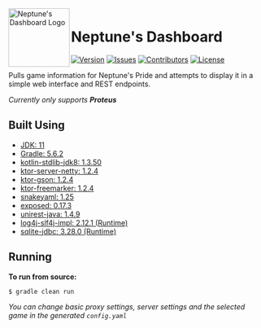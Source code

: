 <img src="https://raw.githubusercontent.com/Macro303/Assets/Neptunes-Dashboard/logo.png" align="left" width="120" height="115" alt="Neptune's Dashboard Logo"/>

# Neptune's Dashboard
[![Version](https://img.shields.io/github/tag-pre/Macro303/Neptunes-Dashboard.svg?label=version)](https://github.com/Macro303/Neptunes-Dashboard/releases)
[![Issues](https://img.shields.io/github/issues/Macro303/Neptunes-Dashboard.svg?label=issues)](https://github.com/Macro303/Neptunes-Dashboard/issues)
[![Contributors](https://img.shields.io/github/contributors/Macro303/Neptunes-Dashboard.svg?label=contributors)](https://github.com/Macro303/Neptunes-Dashboard/graphs/contributors)
[![License](https://img.shields.io/github/license/Macro303/Neptunes-Dashboard.svg?=label=license)](https://raw.githubusercontent.com/Macro303/Neptunes-Dashboard/master/LICENSE)

Pulls game information for Neptune's Pride and attempts to display it in a simple web interface and REST endpoints.

_Currently only supports **Proteus**_

## Built Using
 - [JDK: 11](https://www.oracle.com/technetwork/java/javase/downloads/index.html)
 - [Gradle: 5.6.2](https://gradle.org/)
 - [kotlin-stdlib-jdk8: 1.3.50](https://kotlinlang.org/)
 - [ktor-server-netty: 1.2.4](https://github.com/ktorio/ktor)
 - [ktor-gson: 1.2.4](https://github.com/ktorio/ktor)
 - [ktor-freemarker: 1.2.4](https://github.com/ktorio/ktor)
 - [snakeyaml: 1.25](https://bitbucket.org/asomov/snakeyaml)
 - [exposed: 0.17.3](https://github.com/JetBrains/Exposed)
 - [unirest-java: 1.4.9](http://unirest.io/java.html)
 - [log4j-slf4j-impl: 2.12.1 (Runtime)](https://logging.apache.org/log4j/2.x/)
 - [sqlite-jdbc: 3.28.0 (Runtime)](https://github.com/xerial/sqlite-jdbc)
 
## Running
**To run from source:**
```bash
$ gradle clean run
```
_You can change basic proxy settings, server settings and the selected game in the generated `config.yaml`_